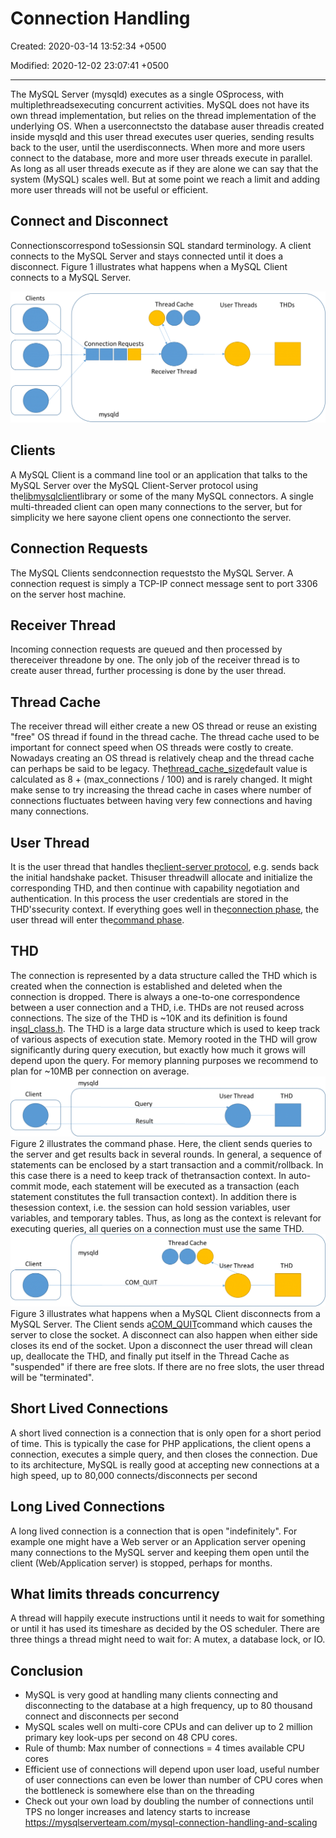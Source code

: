 # Connection Handling

Created: 2020-03-14 13:52:34 +0500

Modified: 2020-12-02 23:07:41 +0500

---

The MySQL Server (mysqld) executes as a single OSprocess, with multiplethreadsexecuting concurrent activities. MySQL does not have its own thread implementation, but relies on the thread implementation of the underlying OS. When a userconnectsto the database auser threadis created inside mysqld and this user thread executes user queries, sending results back to the user, until the userdisconnects.
When more and more users connect to the database, more and more user threads execute in parallel. As long as all user threads execute as if they are alone we can say that the system (MySQL) scales well. But at some point we reach a limit and adding more user threads will not be useful or efficient.

## Connect and Disconnect

Connectionscorrespond toSessionsin SQL standard terminology. A client connects to the MySQL Server and stays connected until it does a disconnect. Figure 1 illustrates what happens when a MySQL Client connects to a MySQL Server.

![image](media/MySQL_Connection-Handling-image1.png)

## Clients

A MySQL Client is a command line tool or an application that talks to the MySQL Server over the MySQL Client-Server protocol using the[libmysqlclient](https://dev.mysql.com/doc/refman/8.0/en/c-api-implementations.html)library or some of the many MySQL connectors. A single multi-threaded client can open many connections to the server, but for simplicity we here sayone client opens one connectionto the server.

## Connection Requests

The MySQL Clients sendconnection requeststo the MySQL Server. A connection request is simply a TCP-IP connect message sent to port 3306 on the server host machine.

## Receiver Thread

Incoming connection requests are queued and then processed by thereceiver threadone by one. The only job of the receiver thread is to create auser thread, further processing is done by the user thread.

## Thread Cache

The receiver thread will either create a new OS thread or reuse an existing "free" OS thread if found in the thread cache. The thread cache used to be important for connect speed when OS threads were costly to create. Nowadays creating an OS thread is relatively cheap and the thread cache can perhaps be said to be legacy. The[thread_cache_size](https://dev.mysql.com/doc/refman/8.0/en/server-system-variables.html#sysvar_thread_cache_size)default value is calculated as 8 + (max_connections / 100) and is rarely changed. It might make sense to try increasing the thread cache in cases where number of connections fluctuates between having very few connections and having many connections.

## User Thread

It is the user thread that handles the[client-server protocol](https://dev.mysql.com/doc/dev/mysql-server/latest/PAGE_PROTOCOL.html), e.g. sends back the initial handshake packet. Thisuser threadwill allocate and initialize the corresponding THD, and then continue with capability negotiation and authentication. In this process the user credentials are stored in the THD'ssecurity context. If everything goes well in the[connection phase](https://dev.mysql.com/doc/dev/mysql-server/latest/page_protocol_connection_phase.html), the user thread will enter the[command phase](https://dev.mysql.com/doc/dev/mysql-server/latest/page_protocol_command_phase.html).

## THD

The connection is represented by a data structure called the THD which is created when the connection is established and deleted when the connection is dropped. There is always a one-to-one correspondence between a user connection and a THD, i.e. THDs are not reused across connections. The size of the THD is ~10K and its definition is found in[sql_class.h](https://dev.mysql.com/doc/dev/mysql-server/latest/classTHD.html). The THD is a large data structure which is used to keep track of various aspects of execution state. Memory rooted in the THD will grow significantly during query execution, but exactly how much it grows will depend upon the query. For memory planning purposes we recommend to plan for ~10MB per connection on average.
![image](media/MySQL_Connection-Handling-image2.png)
Figure 2 illustrates the command phase. Here, the client sends queries to the server and get results back in several rounds. In general, a sequence of statements can be enclosed by a start transaction and a commit/rollback. In this case there is a need to keep track of thetransaction context. In auto-commit mode, each statement will be executed as a transaction (each statement constitutes the full transaction context). In addition there is thesession context, i.e. the session can hold session variables, user variables, and temporary tables. Thus, as long as the context is relevant for executing queries, all queries on a connection must use the same THD.
![image](media/MySQL_Connection-Handling-image3.png)
Figure 3 illustrates what happens when a MySQL Client disconnects from a MySQL Server. The Client sends a[COM_QUIT](https://dev.mysql.com/doc/dev/mysql-server/latest/page_protocol_com_quit.html)command which causes the server to close the socket. A disconnect can also happen when either side closes its end of the socket. Upon a disconnect the user thread will clean up, deallocate the THD, and finally put itself in the Thread Cache as "suspended" if there are free slots. If there are no free slots, the user thread will be "terminated".

## Short Lived Connections

A short lived connection is a connection that is only open for a short period of time. This is typically the case for PHP applications, the client opens a connection, executes a simple query, and then closes the connection. Due to its architecture, MySQL is really good at accepting new connections at a high speed, up to 80,000 connects/disconnects per second

## Long Lived Connections

A long lived connection is a connection that is open "indefinitely". For example one might have a Web server or an Application server opening many connections to the MySQL server and keeping them open until the client (Web/Application server) is stopped, perhaps for months.

## What limits threads concurrency

A thread will happily execute instructions until it needs to wait for something or until it has used its timeshare as decided by the OS scheduler. There are three things a thread might need to wait for: A mutex, a database lock, or IO.

## Conclusion

- MySQL is very good at handling many clients connecting and disconnecting to the database at a high frequency, up to 80 thousand connect and disconnects per second
- MySQL scales well on multi-core CPUs and can deliver up to 2 million primary key look-ups per second on 48 CPU cores.
- Rule of thumb: Max number of connections = 4 times available CPU cores
- Efficient use of connections will depend upon user load, useful number of user connections can even be lower than number of CPU cores when the bottleneck is somewhere else than on the threading
- Check out your own load by doubling the number of connections until TPS no longer increases and latency starts to increase
<https://mysqlserverteam.com/mysql-connection-handling-and-scaling>
